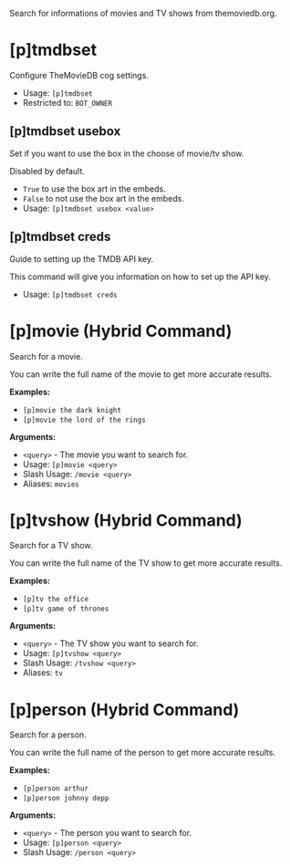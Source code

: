Search for informations of movies and TV shows from themoviedb.org.

# [p]tmdbset
Configure TheMovieDB cog settings.<br/>
 - Usage: `[p]tmdbset`
 - Restricted to: `BOT_OWNER`
## [p]tmdbset usebox
Set if you want to use the box in the choose of movie/tv show.<br/>

Disabled by default.<br/>

- `True` to use the box art in the embeds.<br/>
- `False` to not use the box art in the embeds.<br/>
 - Usage: `[p]tmdbset usebox <value>`
## [p]tmdbset creds
Guide to setting up the TMDB API key.<br/>

This command will give you information on how to set up the API key.<br/>
 - Usage: `[p]tmdbset creds`
# [p]movie (Hybrid Command)
Search for a movie.<br/>

You can write the full name of the movie to get more accurate results.<br/>

**Examples:**<br/>
- `[p]movie the dark knight`<br/>
- `[p]movie the lord of the rings`<br/>

**Arguments:**<br/>
- `<query>` - The movie you want to search for.<br/>
 - Usage: `[p]movie <query>`
 - Slash Usage: `/movie <query>`
 - Aliases: `movies`
# [p]tvshow (Hybrid Command)
Search for a TV show.<br/>

You can write the full name of the TV show to get more accurate results.<br/>

**Examples:**<br/>
- `[p]tv the office`<br/>
- `[p]tv game of thrones`<br/>

**Arguments:**<br/>
- `<query>` - The TV show you want to search for.<br/>
 - Usage: `[p]tvshow <query>`
 - Slash Usage: `/tvshow <query>`
 - Aliases: `tv`
# [p]person (Hybrid Command)
Search for a person.<br/>

You can write the full name of the person to get more accurate results.<br/>

**Examples:**<br/>
- `[p]person arthur`<br/>
- `[p]person johnny depp`<br/>

**Arguments:**<br/>
- `<query>` - The person you want to search for.<br/>
 - Usage: `[p]person <query>`
 - Slash Usage: `/person <query>`
